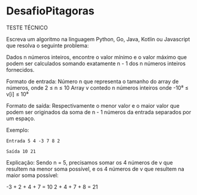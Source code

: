 # DesafioPitagoras

TESTE TÉCNICO 

Escreva um algoritmo na linguagem Python, Go, Java, Kotlin ou Javascript que resolva o seguinte problema: 

Dados n números inteiros, encontre o valor mínimo e o valor máximo que podem ser calculados somando exatamente n - 1 dos n números inteiros fornecidos. 

Formato de entrada: 
Número n que representa o tamanho do array de números, onde 2 ≤ n ≤ 10 Array v contedo n   números inteiros onde -10⁸ ≤ v[i] ≤ 10⁸

Formato de saída: 
Respectivamente o menor valor e o maior valor que podem ser originados da soma de n - 1   números da entrada separados por um espaço. 

Exemplo: 

	Entrada 5 4 -3 7 8 2 

	Saída 10 21 

Explicação:
Sendo n = 5, precisamos somar os 4 números de v que resultem na menor soma possível, e os 4 números de v que resultem na maior soma possível: 

   -3 + 2 + 4 + 7 = 10
    2 + 4 + 7 + 8 = 21